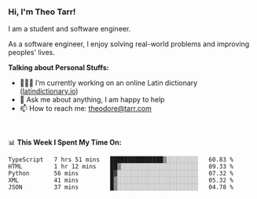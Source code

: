 ### Hi, I'm Theo Tarr!

I am a student and software engineer. 

As a software engineer, I enjoy solving real-world problems and improving peoples' lives.

**Talking about Personal Stuffs:**

- 👨🏻‍💻 I’m currently working on an online Latin dictionary ([latindictionary.io](https://www.latindictionary.io))
- 💬 Ask me about anything, I am happy to help
- 📫 How to reach me: theodore@tarr.com

</br>

📊 **This Week I Spent My Time On:**
<!--START_SECTION:waka-->
```text
TypeScript   7 hrs 51 mins   ███████████████▒░░░░░░░░░   60.83 % 
HTML         1 hr 12 mins    ██▒░░░░░░░░░░░░░░░░░░░░░░   09.33 % 
Python       56 mins         █▓░░░░░░░░░░░░░░░░░░░░░░░   07.32 % 
XML          41 mins         █▒░░░░░░░░░░░░░░░░░░░░░░░   05.32 % 
JSON         37 mins         █▒░░░░░░░░░░░░░░░░░░░░░░░   04.78 % 
```
<!--END_SECTION:waka-->

